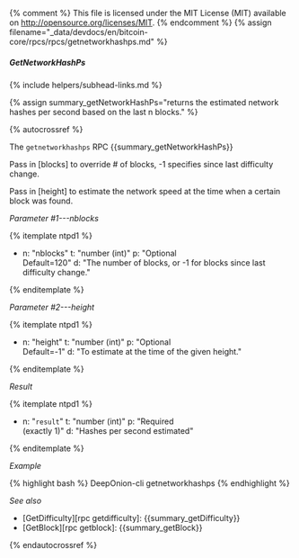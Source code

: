 {% comment %}
This file is licensed under the MIT License (MIT) available on
http://opensource.org/licenses/MIT.
{% endcomment %}
{% assign filename="_data/devdocs/en/bitcoin-core/rpcs/rpcs/getnetworkhashps.md" %}

##### GetNetworkHashPs
{% include helpers/subhead-links.md %}

{% assign summary_getNetworkHashPs="returns the estimated network hashes per second based on the last n blocks." %}

{% autocrossref %}

The `getnetworkhashps` RPC {{summary_getNetworkHashPs}}

Pass in [blocks] to override # of blocks, -1 specifies since last difficulty change.

Pass in [height] to estimate the network speed at the time when a certain block was found.

*Parameter #1---nblocks*

{% itemplate ntpd1 %}
- n: "nblocks"
  t: "number (int)"
  p: "Optional<br>Default=120"
  d: "The number of blocks, or -1 for blocks since last difficulty change."

{% enditemplate %}

*Parameter #2---height*

{% itemplate ntpd1 %}
- n: "height"
  t: "number (int)"
  p: "Optional<br>Default=-1"
  d: "To estimate at the time of the given height."

{% enditemplate %}

*Result*

{% itemplate ntpd1 %}
- n: "`result`"
  t: "number (int)"
  p: "Required<br>(exactly 1)"
  d: "Hashes per second estimated"

{% enditemplate %}

*Example*

{% highlight bash %}
DeepOnion-cli getnetworkhashps
{% endhighlight %}

*See also*

* [GetDifficulty][rpc getdifficulty]: {{summary_getDifficulty}}
* [GetBlock][rpc getblock]: {{summary_getBlock}}

{% endautocrossref %}
